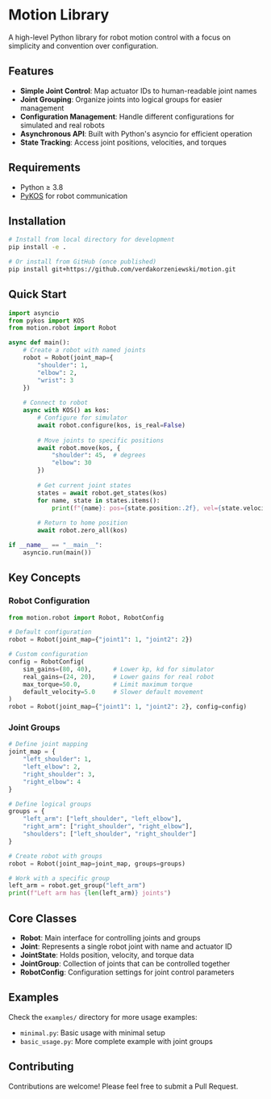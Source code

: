 # Motion Library

A high-level Python library for robot motion control with a focus on simplicity and convention over configuration.

## Features

- **Simple Joint Control**: Map actuator IDs to human-readable joint names
- **Joint Grouping**: Organize joints into logical groups for easier management
- **Configuration Management**: Handle different configurations for simulated and real robots
- **Asynchronous API**: Built with Python's asyncio for efficient operation
- **State Tracking**: Access joint positions, velocities, and torques

## Requirements

- Python ≥ 3.8
- [PyKOS](https://github.com/example/pykos) for robot communication

## Installation

```bash
# Install from local directory for development
pip install -e .

# Or install from GitHub (once published)
pip install git+https://github.com/verdakorzeniewski/motion.git
```

## Quick Start

```python
import asyncio
from pykos import KOS
from motion.robot import Robot

async def main():
    # Create a robot with named joints
    robot = Robot(joint_map={
        "shoulder": 1,
        "elbow": 2,
        "wrist": 3
    })
    
    # Connect to robot
    async with KOS() as kos:
        # Configure for simulator
        await robot.configure(kos, is_real=False)
        
        # Move joints to specific positions
        await robot.move(kos, {
            "shoulder": 45,  # degrees
            "elbow": 30
        })
        
        # Get current joint states
        states = await robot.get_states(kos)
        for name, state in states.items():
            print(f"{name}: pos={state.position:.2f}, vel={state.velocity:.2f}")
        
        # Return to home position
        await robot.zero_all(kos)

if __name__ == "__main__":
    asyncio.run(main())
```

## Key Concepts

### Robot Configuration

```python
from motion.robot import Robot, RobotConfig

# Default configuration
robot = Robot(joint_map={"joint1": 1, "joint2": 2})

# Custom configuration
config = RobotConfig(
    sim_gains=(80, 40),      # Lower kp, kd for simulator
    real_gains=(24, 20),     # Lower gains for real robot
    max_torque=50.0,         # Limit maximum torque
    default_velocity=5.0     # Slower default movement
)
robot = Robot(joint_map={"joint1": 1, "joint2": 2}, config=config)
```

### Joint Groups

```python
# Define joint mapping
joint_map = {
    "left_shoulder": 1,
    "left_elbow": 2,
    "right_shoulder": 3,
    "right_elbow": 4
}

# Define logical groups
groups = {
    "left_arm": ["left_shoulder", "left_elbow"],
    "right_arm": ["right_shoulder", "right_elbow"],
    "shoulders": ["left_shoulder", "right_shoulder"]
}

# Create robot with groups
robot = Robot(joint_map=joint_map, groups=groups)

# Work with a specific group
left_arm = robot.get_group("left_arm")
print(f"Left arm has {len(left_arm)} joints")
```

## Core Classes

- **Robot**: Main interface for controlling joints and groups
- **Joint**: Represents a single robot joint with name and actuator ID
- **JointState**: Holds position, velocity, and torque data
- **JointGroup**: Collection of joints that can be controlled together
- **RobotConfig**: Configuration settings for joint control parameters

## Examples

Check the `examples/` directory for more usage examples:

- `minimal.py`: Basic usage with minimal setup
- `basic_usage.py`: More complete example with joint groups

## Contributing

Contributions are welcome! Please feel free to submit a Pull Request.